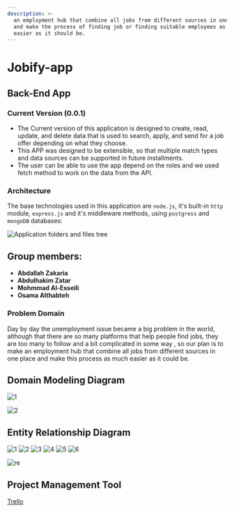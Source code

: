 ```yaml
---
description: >-
  an employment hub that combine all jobs from different sources in one place
  and make the process of finding job or finding suitable employees as much
  easier as it should be.
---
```


# Jobify-app

## Back-End App

### Current Version \(0.0.1\)

* The Current version of this application is designed to create, read, update, and delete data that is used to search, apply, and send for a job offer depending on what they choose.
* This APP was designed to be extensible, so that multiple match types and data sources can be supported in future installments.
* The user can be able to use the app depend on the roles and we used fetch method to work on the data from the API.

### Architecture

 The base technologies used in this application are `node.js`, it's built-in `http` module, `express.js` and it's middleware methods, using `postgress` and `mongoDB` databases:

![Application folders and files tree ](.gitbook/assets/tree.png)



## Group members:

* **Abdallah Zakaria**
* **Abdulhakim Zatar**
* **Mohmmad Al-Esseili**
* **Osama Althabteh**

### Problem Domain

Day by day the unemployment issue became a big problem in the world, although that there are so many platforms that help people find jobs, they are too many to follow and a bit complicated in some way , so our plan is to make an employment hub that combine all jobs from different sources in one place and make this process as much easier as it could be.

## Domain Modeling Diagram

 

![1](.gitbook/assets/10.jpg)

![2](.gitbook/assets/11.jpg)

## Entity Relationship Diagram

![1](.gitbook/assets/1.JPG) ![2](.gitbook/assets/2.JPG) ![3](.gitbook/assets/3.JPG) ![4](.gitbook/assets/4.JPG) ![5](.gitbook/assets/5.JPG)  ![6](.gitbook/assets/6.JPG)

![re](.gitbook/assets/schema1.png)

## Project Management Tool

[Trello](https://trello.com/invite/b/qdMApvNd/146e1a2ec506e1d8b85d87decc563a76/englopers-jobify-v2)


